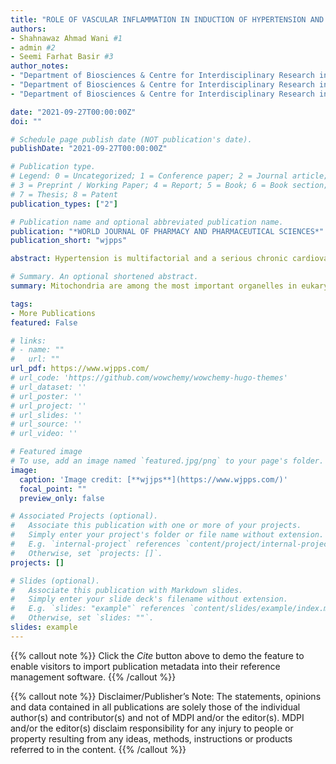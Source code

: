 ```yaml
---
title: "ROLE OF VASCULAR INFLAMMATION IN INDUCTION OF HYPERTENSION AND THERAPEUTIC ROLE OF PLANT DERIVED TERPENES"
authors:
- Shahnawaz Ahmad Wani #1
- admin #2
- Seemi Farhat Basir #3
author_notes:
- "Department of Biosciences & Centre for Interdisciplinary Research in Basic Sciences, Jamia Millia Islamia, New Delhi 110025, India" #1
- "Department of Biosciences & Centre for Interdisciplinary Research in Basic Sciences, Jamia Millia Islamia, New Delhi 110025, India" #2
- "Department of Biosciences & Centre for Interdisciplinary Research in Basic Sciences, Jamia Millia Islamia, New Delhi 110025, India" #3

date: "2021-09-27T00:00:00Z"
doi: ""

# Schedule page publish date (NOT publication's date).
publishDate: "2021-09-27T00:00:00Z"

# Publication type.
# Legend: 0 = Uncategorized; 1 = Conference paper; 2 = Journal article;
# 3 = Preprint / Working Paper; 4 = Report; 5 = Book; 6 = Book section;
# 7 = Thesis; 8 = Patent
publication_types: ["2"]

# Publication name and optional abbreviated publication name.
publication: "*WORLD JOURNAL OF PHARMACY AND PHARMACEUTICAL SCIENCES*"
publication_short: "wjpps"

abstract: Hypertension is multifactorial and a serious chronic cardiovascularcondition which affects the majority of population all over the world.Inflammation is a protective mechanism in response to infection orinjury to the cells and maintains homeostasis within the body.However, sustained robust inflammation can cause vasoconstriction,provoking hypertension. The aetiology of high blood pressure iscomplex, and its exact mechanism is still yet to be discovered.However, we have tried to propose a general outlook of howinflammation induces hypertension. During injury, the innate immunesystem gets activated and releases pro-hypertensive cytokines andTNF-α. On further stimulation, it leads to the activation of adaptive immune response andreleases pro-inflammatory mediators resulting into low-grade inflammation leading towardsincreased blood pressure and damage to end-organs. The immune mediated forms ofhypertension can provide a hypothesis that may explain how an immune response that istriggered by the central nervous system would cause hypertension. Angiotensin-II, amodulator of blood pressure, can access CNS via circumventricular organs to activatecirculating T-cells during vascular inflammation. ROS mediated generation of inflammatoryresponse is also a major contributor to hypertension. Terpenes are plant derived secondarymetabolites that have shown their role in many biological processes such as plant growth,development, reproduction and defence. They are considered as a potent therapeutic agentagainst hypertension due to their vasorelaxant and anti-inflammatory properties.

# Summary. An optional shortened abstract.
summary: Mitochondria are among the most important organelles in eukaryotic cells and have a distinctive structure composed of lipid-bilayer membranes [1]. A mitochondrion has a unique structure comprising four parts the outer mitochondrial membrane (OMM), the inter-membranous space (IMS), the inner mitochondrial membrane (IMM), and the matrix, with each part performing a specific role. The permeability of mitochondrial lipid membranes differs; the outer membrane is permeable to a broad range of small molecules, but the inner membrane is selective [2]. The passage of molecules through the IMM is controlled by a variety of specialized channel proteins [3]. 

tags:
- More Publications
featured: False

# links:
# - name: ""
#   url: ""
url_pdf: https://www.wjpps.com/
# url_code: 'https://github.com/wowchemy/wowchemy-hugo-themes'
# url_dataset: ''
# url_poster: ''
# url_project: ''
# url_slides: ''
# url_source: ''
# url_video: ''

# Featured image
# To use, add an image named `featured.jpg/png` to your page's folder. 
image:
  caption: 'Image credit: [**wjjps**](https://www.wjpps.com/)'
  focal_point: ""
  preview_only: false

# Associated Projects (optional).
#   Associate this publication with one or more of your projects.
#   Simply enter your project's folder or file name without extension.
#   E.g. `internal-project` references `content/project/internal-project/index.md`.
#   Otherwise, set `projects: []`.
projects: []

# Slides (optional).
#   Associate this publication with Markdown slides.
#   Simply enter your slide deck's filename without extension.
#   E.g. `slides: "example"` references `content/slides/example/index.md`.
#   Otherwise, set `slides: ""`.
slides: example
---
```


{{% callout note %}}
Click the *Cite* button above to demo the feature to enable visitors to import publication metadata into their reference management software.
{{% /callout %}}

{{% callout note %}}
Disclaimer/Publisher’s Note: The statements, opinions and data contained in all publications are solely those of the individual author(s) and contributor(s) and not of MDPI and/or the editor(s). MDPI and/or the editor(s) disclaim responsibility for any injury to people or property resulting from any ideas, methods, instructions or products referred to in the content.
{{% /callout %}}

